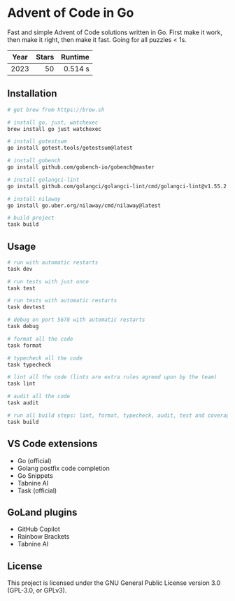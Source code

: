 # Advent of Code in Go

Fast and simple Advent of Code solutions written in Go. First make it work, then make it right, then make it fast. Going for all puzzles < 1s.

| Year | Stars | Runtime |
|---|---:|---:|
| 2023 | 50 | 0.514 s |

## Installation

```sh
# get brew from https://brew.sh

# install go, just, watchexec
brew install go just watchexec

# install gotestsum
go install gotest.tools/gotestsum@latest

# install gobench
go install github.com/gobench-io/gobench@master

# install golangci-lint
go install github.com/golangci/golangci-lint/cmd/golangci-lint@v1.55.2

# install nilaway
go install go.uber.org/nilaway/cmd/nilaway@latest

# build project
task build
```

## Usage

```sh
# run with automatic restarts
task dev

# run tests with just once
task test

# run tests with automatic restarts
task devtest

# debug on port 5678 with automatic restarts
task debug

# format all the code
task format

# typecheck all the code
task typecheck

# lint all the code (lints are extra rules agreed upon by the team)
task lint

# audit all the code
task audit

# run all build steps: lint, format, typecheck, audit, test and coverage
task build
```

## VS Code extensions

- Go (official)
- Golang postfix code completion
- Go Snippets
- Tabnine AI
- Task (official)

## GoLand plugins

- GitHub Copilot
- Rainbow Brackets
- Tabnine AI

## License

This project is licensed under the GNU General Public License version 3.0 (GPL-3.0, or GPLv3).
